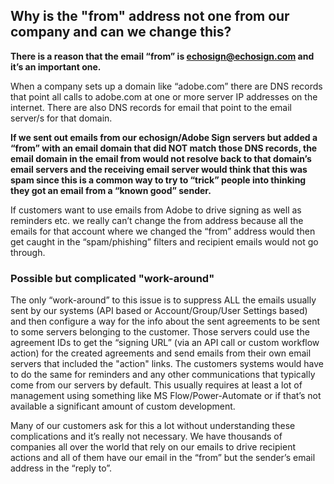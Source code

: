 ## Why is the "from" address not one from our company and can we change this?

**There is a reason that the email “from” is [echosign@echosign.com](mailto:echosign@echosign.com) and it’s an important one.**

When a company sets up a domain like “adobe.com” there are DNS records that point all calls to adobe.com at one or more server IP addresses on the internet. There are also DNS records for email that point to the email server/s for that domain.

**If we sent out emails from our echosign/Adobe Sign servers but added a “from” with an email domain that did NOT match those DNS records, the email domain in the email from would not resolve back to that domain’s email servers and the receiving email server would think that this was spam since this is a common way to try to “trick” people into thinking they got an email from a “known good” sender.**

 If customers want to use emails from Adobe to drive signing as well as reminders etc. we really can’t change the from address because all the emails for that account where we changed the “from” address would then get caught in the “spam/phishing” filters and recipient emails would not go through.

### Possible but complicated "work-around"

The only “work-around” to this issue is to suppress ALL the emails usually sent by our systems (API based or Account/Group/User Settings based) and then configure a way for the info about the sent agreements to be sent to some servers belonging to the customer. Those servers could use the agreement IDs to get the “signing URL” (via an API call or custom workflow action) for the created agreements and send emails from their own email servers that included the "action" links. The customers systems would have to do the same for reminders and any other communications that typically come from our servers by default. This usually requires at least a lot of management using something like MS Flow/Power-Automate or if that’s not available a significant amount of custom development.

 Many of our customers ask for this a lot without understanding these complications and it’s really not necessary. We have thousands of companies all over the world that rely on our emails to drive recipient actions and all of them have our email in the “from” but the sender’s email address in the “reply to”.

